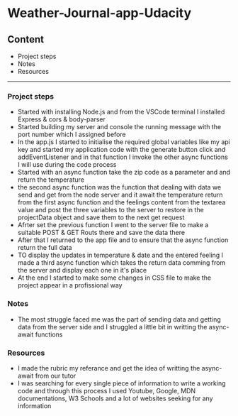 # Weather-Journal-app-Udacity
## Content
* Project steps
* Notes
* Resources
<hr>

### Project steps
  - Started with installing Node.js and from the VSCode terminal I installed Express & cors & body-parser 
  - Started building my server and console the running message with the port number which I assigned before
  - In the app.js I started to initialise the required global variables like my api key and started my application code with the generate button click and addEventListener and in that function I invoke the other async functions I will use during the code process
  - Started with an async function take the zip code as a parameter and and return the temperature
  - the second async function was the function that dealing with data we send and get from the node server and it await the temperature return from the first async function and the feelings content from the textarea value and post the three variables to the server to restore in the projectData object and save them to the next get request 
  - Afrter set the previous function I went to the server file to make a suitable POST & GET Routs there and save the data there
  - After that I returned to the app file and to ensure that the async function return the full data 
  - TO display the updates in temperature & date and the entered feeling I made a third async function which takes the return data comming from the server and display each one in it's place 
  - At the end I started to make some changes in CSS file to make the project appear in a profissional way     

### Notes
  - The most struggle faced me was the part of sending data and getting data from the server side and I struggled a little bit in writting the async-await functions

### Resources
  - I made the rubric my referance and get the idea of writting the async-await from our tutor 
  - I was searching for every single piece of information to write a working code and through this process I used Youtube, Google, MDN documentations, W3 Schools and a lot of websites seeking for any information  
